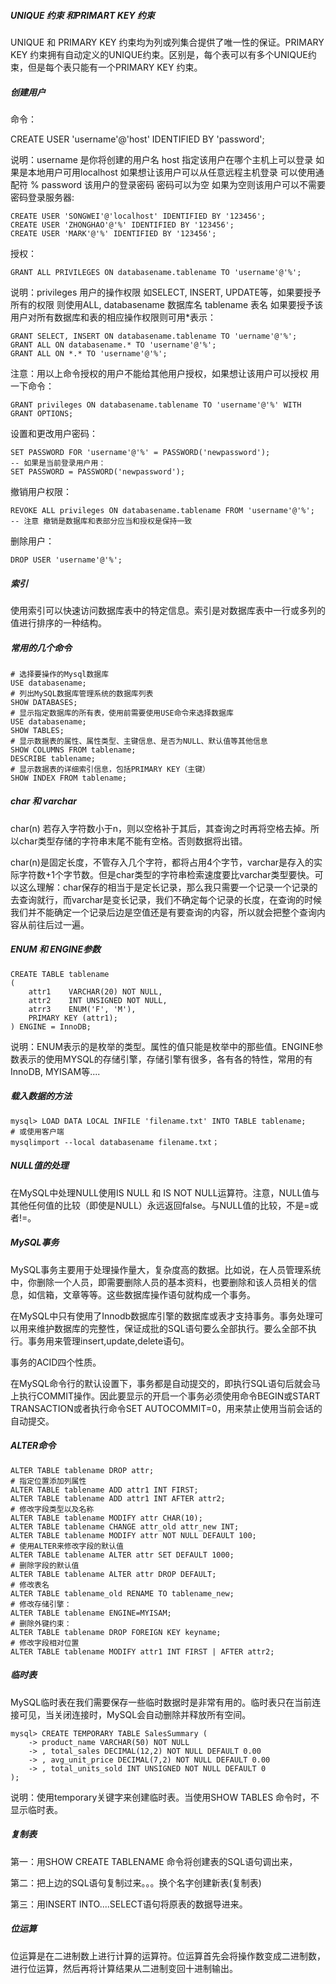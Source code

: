 ##### UNIQUE 约束 和PRIMART KEY 约束

UNIQUE 和 PRIMARY KEY 约束均为列或列集合提供了唯一性的保证。PRIMARY KEY 约束拥有自动定义的UNIQUE约束。区别是，每个表可以有多个UNIQUE约束，但是每个表只能有一个PRIMARY KEY 约束。

##### 创建用户

命令：

CREATE USER 'username'@'host' IDENTIFIED BY 'password';

说明：username 是你将创建的用户名 host 指定该用户在哪个主机上可以登录 如果是本地用户可用localhost 如果想让该用户可以从任意远程主机登录 可以使用通配符 % password 该用户的登录密码 密码可以为空 如果为空则该用户可以不需要密码登录服务器:

```mysql
CREATE USER 'SONGWEI'@'localhost' IDENTIFIED BY '123456';
CREATE USER 'ZHONGHAO'@'%' IDENTIFIED BY '123456';
CREATE USER 'MARK'@'%' IDENTIFIED BY '123456';
```

授权：

```mysql
GRANT ALL PRIVILEGES ON databasename.tablename TO 'username'@'%';
```

说明：privileges 用户的操作权限 如SELECT, INSERT, UPDATE等，如果要授予所有的权限 则使用ALL, databasename 数据库名  tablename 表名 如果要授予该用户对所有数据库和表的相应操作权限则可用*表示：

```mysql
GRANT SELECT, INSERT ON databasename.tablename TO 'uername'@'%';
GRANT ALL ON databasename.* TO 'username'@'%';
GRANT ALL ON *.* TO 'username'@'%';
```

注意：用以上命令授权的用户不能给其他用户授权，如果想让该用户可以授权 用一下命令：

```mysql
GRANT privileges ON databasename.tablename TO 'username'@'%' WITH GRANT OPTIONS;
```

设置和更改用户密码：

```mysql
SET PASSWORD FOR 'username'@'%' = PASSWORD('newpassword');
-- 如果是当前登录用户用：
SET PASSWORD = PASSWORD('newpassword');
```

撤销用户权限：

```mysql
REVOKE ALL privileges ON databasename.tablename FROM 'username'@'%';
-- 注意 撤销是数据库和表部分应当和授权是保持一致
```

删除用户：

```mysql
DROP USER 'username'@'%';
```

##### 索引

使用索引可以快速访问数据库表中的特定信息。索引是对数据库表中一行或多列的值进行排序的一种结构。

##### 常用的几个命令

```mysql
# 选择要操作的Mysql数据库
USE databasename;
# 列出MySQL数据库管理系统的数据库列表
SHOW DATABASES;
# 显示指定数据库的所有表，使用前需要使用USE命令来选择数据库
USE databasename;
SHOW TABLES;
# 显示数据表的属性、属性类型、主键信息、是否为NULL、默认值等其他信息
SHOW COLUMNS FROM tablename;
DESCRIBE tablename;
# 显示数据表的详细索引信息，包括PRIMARY KEY（主键）
SHOW INDEX FROM tablename;
```

##### char 和 varchar

char(n) 若存入字符数小于n，则以空格补于其后，其查询之时再将空格去掉。所以char类型存储的字符串末尾不能有空格。否则数据将出错。

char(n)是固定长度，不管存入几个字符，都将占用4个字节，varchar是存入的实际字符数+1个字节数。但是char类型的字符串检索速度要比varchar类型要快。可以这么理解：char保存的相当于是定长记录，那么我只需要一个记录一个记录的去查询就行，而varchar是变长记录，我们不确定每个记录的长度，在查询的时候我们并不能确定一个记录后边是空值还是有要查询的内容，所以就会把整个查询内容从前往后过一遍。

##### ENUM 和 ENGINE参数

```mysql
CREATE TABLE tablename
(
    attr1    VARCHAR(20) NOT NULL,
    attr2    INT UNSIGNED NOT NULL,
    atrr3    ENUM('F', 'M'),
    PRIMARY KEY (attr1);
) ENGINE = InnoDB;
```

说明：ENUM表示的是枚举的类型。属性的值只能是枚举中的那些值。ENGINE参数表示的使用MYSQL的存储引擎，存储引擎有很多，各有各的特性，常用的有InnoDB, MYISAM等....

##### 载入数据的方法

```mysql
mysql> LOAD DATA LOCAL INFILE 'filename.txt' INTO TABLE tablename;
# 或使用客户端
mysqlimport --local databasename filename.txt；
```

##### NULL值的处理

在MySQL中处理NULL使用IS NULL 和 IS NOT NULL运算符。注意，NULL值与其他任何值的比较（即使是NULL）永远返回false。与NULL值的比较，不是=或者!=。

##### MySQL事务

MySQL事务主要用于处理操作量大，复杂度高的数据。比如说，在人员管理系统中，你删除一个人员，即需要删除人员的基本资料，也要删除和该人员相关的信息，如信箱，文章等等。这些数据库操作语句就构成一个事务。

在MySQL中只有使用了Innodb数据库引擎的数据库或表才支持事务。事务处理可以用来维护数据库的完整性，保证成批的SQL语句要么全部执行。要么全部不执行。事务用来管理insert,update,delete语句。

事务的ACID四个性质。

在MySQL命令行的默认设置下，事务都是自动提交的，即执行SQL语句后就会马上执行COMMIT操作。因此要显示的开启一个事务必须使用命令BEGIN或START TRANSACTION或者执行命令SET AUTOCOMMIT=0，用来禁止使用当前会话的自动提交。

##### ALTER命令

```mysql
ALTER TABLE tablename DROP attr;
# 指定位置添加列属性
ALTER TABLE tablename ADD attr1 INT FIRST;
ALTER TABLE tablename ADD attr1 INT AFTER attr2;
# 修改字段类型以及名称
ALTER TABLE tablename MODIFY attr CHAR(10);
ALTER TABLE tablename CHANGE attr_old attr_new INT;
ALTER TABLE tablename MODIFY attr NOT NULL DEFAULT 100;
# 使用ALTER来修改字段的默认值
ALTER TABLE tablename ALTER attr SET DEFAULT 1000;
# 删除字段的默认值
ALTER TABLE tablename ALTER attr DROP DEFAULT;
# 修改表名
ALTER TABLE tablename_old RENAME TO tablename_new;
# 修改存储引擎：
ALTER TABLE tablename ENGINE=MYISAM;
# 删除外键约束：
ALTER TABLE tablename DROP FOREIGN KEY keyname;
# 修改字段相对位置
ALTER TABLE tablename MODIFY attr1 INT FIRST | AFTER attr2;
```

##### 临时表

MySQL临时表在我们需要保存一些临时数据时是非常有用的。临时表只在当前连接可见，当关闭连接时，MySQL会自动删除并释放所有空间。

```mysql
mysql> CREATE TEMPORARY TABLE SalesSummary (
    -> product_name VARCHAR(50) NOT NULL
    -> , total_sales DECIMAL(12,2) NOT NULL DEFAULT 0.00
    -> , avg_unit_price DECIMAL(7,2) NOT NULL DEFAULT 0.00
    -> , total_units_sold INT UNSIGNED NOT NULL DEFAULT 0
);
```

说明：使用temporary关键字来创建临时表。当使用SHOW TABLES 命令时，不显示临时表。

##### 复制表

第一：用SHOW CREATE TABLENAME 命令将创建表的SQL语句调出来，

第二：把上边的SQL语句复制过来。。。换个名字创建新表(复制表)

第三：用INSERT INTO....SELECT语句将原表的数据导进来。

##### 位运算

位运算是在二进制数上进行计算的运算符。位运算首先会将操作数变成二进制数，进行位运算，然后再将计算结果从二进制变回十进制输出。